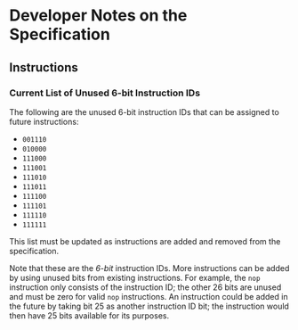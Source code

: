 # Developer Notes on the Specification

## Instructions

### Current List of Unused 6-bit Instruction IDs

The following are the unused 6-bit instruction IDs that can be assigned to
future instructions:

  * `001110`
  * `010000`
  * `111000`
  * `111001`
  * `111010`
  * `111011`
  * `111100`
  * `111101`
  * `111110`
  * `111111`

This list must be updated as instructions are added and removed from the
specification.

Note that these are the *6-bit* instruction IDs. More instructions can be added
by using unused bits from existing instructions. For example, the `nop`
instruction only consists of the instruction ID; the other 26 bits are unused
and must be zero for valid `nop` instructions. An instruction could be added in
the future by taking bit 25 as another instruction ID bit; the instruction
would then have 25 bits available for its purposes.
